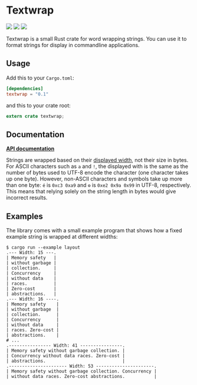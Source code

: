# Textwrap

[![](https://img.shields.io/crates/v/textwrap.svg)][crates-io]
[![](https://docs.rs/textwrap/badge.svg)][api-docs]
[![](https://travis-ci.org/mgeisler/textwrap.svg?branch=master)][travis-ci]

Textwrap is a small Rust crate for word wrapping strings. You can use
it to format strings for display in commandline applications.

## Usage

Add this to your `Cargo.toml`:
```toml
[dependencies]
textwrap = "0.1"
```

and this to your crate root:
```rust
extern crate textwrap;
```

## Documentation

**[API documentation][api-docs]**

Strings are wrapped based on their [displayed width][unicode-width],
not their size in bytes. For ASCII characters such as `a` and `!`, the
displayed with is the same as the number of bytes used to UTF-8 encode
the character (one character takes up one byte). However, non-ASCII
characters and symbols take up more than one byte: `é` is `0xc3 0xa9`
and `⚙` is `0xe2 0x9a 0x99` in UTF-8, respectively. This means that
relying solely on the string length in bytes would give incorrect
results.

## Examples

The library comes with a small example program that shows how a fixed
example string is wrapped at different widths:
```shell
$ cargo run --example layout
.--- Width: 15 ---.
| Memory safety   |
| without garbage |
| collection.     |
| Concurrency     |
| without data    |
| races.          |
| Zero-cost       |
| abstractions.   |
.--- Width: 16 ----.
| Memory safety    |
| without garbage  |
| collection.      |
| Concurrency      |
| without data     |
| races. Zero-cost |
| abstractions.    |
# ...
.---------------- Width: 41 ----------------.
| Memory safety without garbage collection. |
| Concurrency without data races. Zero-cost |
| abstractions.                             |
.---------------------- Width: 53 ----------------------.
| Memory safety without garbage collection. Concurrency |
| without data races. Zero-cost abstractions.           |
```

[crates-io]: https://crates.io/crates/textwrap
[travis-ci]: https://travis-ci.org/mgeisler/textwrap
[api-docs]: https://docs.rs/textwrap/
[unicode-width]: https://unicode-rs.github.io/unicode-width/unicode_width/index.html
